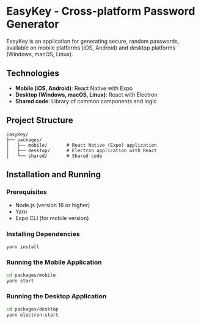 # EasyKey - Cross-platform Password Generator

EasyKey is an application for generating secure, random passwords, available on mobile platforms (iOS, Android) and desktop platforms (Windows, macOS, Linux).

## Technologies

- **Mobile (iOS, Android)**: React Native with Expo
- **Desktop (Windows, macOS, Linux)**: React with Electron
- **Shared code**: Library of common components and logic

## Project Structure

```
EasyKey/
├── packages/
│   ├── mobile/       # React Native (Expo) application
│   ├── desktop/      # Electron application with React
│   └── shared/       # Shared code
```

## Installation and Running

### Prerequisites
- Node.js (version 16 or higher)
- Yarn
- Expo CLI (for mobile version)

### Installing Dependencies
```bash
yarn install
```

### Running the Mobile Application
```bash
cd packages/mobile
yarn start
```

### Running the Desktop Application
```bash
cd packages/desktop
yarn electron:start
```